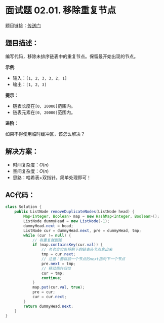 # 面试题 02.01. 移除重复节点
题目链接：[传送门](https://leetcode-cn.com/problems/remove-duplicate-node-lcci/)

## 题目描述：
编写代码，移除未排序链表中的重复节点。保留最开始出现的节点。

**示例**:

- 输入：`[1, 2, 3, 3, 2, 1]`
- 输出：`[1, 2, 3]`

**提示**：

- 链表长度在`[0, 20000]`范围内。
- 链表元素在`[0, 20000]`范围内。

**进阶**：

如果不得使用临时缓冲区，该怎么解决？

## 解决方案：
- 时间复杂度：$O(n)$
- 空间复杂度：$O(n)$
- 思路：哈希表+双指针。简单处理即可！

## AC代码：
```java
class Solution {
	public ListNode removeDuplicateNodes(ListNode head) {
		Map<Integer, Boolean> map = new HashMap<Integer, Boolean>();
		ListNode dummyHead = new ListNode(-1);
		dummyHead.next = head;
		ListNode cur = dummyHead.next, pre = dummyHead, tmp;
		while (cur != null) {
			// 有重复就删除
			if (map.containsKey(cur.val)) {
				// 老老实实先将剩下的链表头节点拿出来
				tmp = cur.next;
				// 注意：要将前一个节点的next指向下一个节点
				pre.next = tmp;
				// 移动指针归位
				cur = tmp;
				continue;
			}
			map.put(cur.val, true);
			pre = cur;
			cur = cur.next;
		}
		return dummyHead.next;
	}
}
```